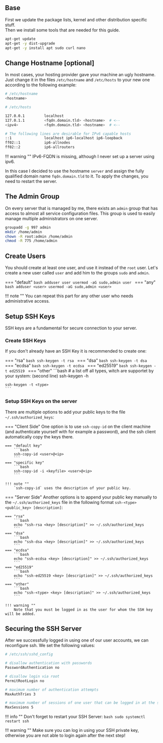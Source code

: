 ## Base
First we update the package lists, kernel and other distribution specific stuff.
<br>
Then we install some tools that are needed for this guide.
```bash
apt-get update
apt-get -y dist-upgrade
apt-get -y install apt sudo curl nano
```

## Change Hostname [optional]
In most cases, your hosting provider gave your machine an ugly hostname.
Just change it in the files `/etc/hostname` and `/etc/hosts` to your new one according to the following example:
```bash
# /etc/hostname
<hostname>
```
```bash
# /etc/hosts

127.0.0.1	      localhost
127.0.1.1	      <fqdn.domain.tld> <hostname>  # <--
<ipv4>            <fqdn.domain.tld> <hostname>  # <--

# The following lines are desirable for IPv6 capable hosts
::1               localhost ip6-localhost ip6-loopback
ff02::1           ip6-allnodes
ff02::2           ip6-allrouters
```

!!! warning ""
    IPv6-FQDN is missing, although I never set up a server using ipv6.

In this case I decided to use the hostname `server` and assign the fully qualified domain name `fqdn.domain.tld` to it.
To apply the changes, you need to restart the server.

## The Admin Group
On every server that is managed by me, there exists an `admin` group that has access to almost all service configuration files.
This group is used to easily manage multiple administrators on one server.
```bash
groupadd -g 997 admin
mkdir /home/admin
chown -R root:admin /home/admin
chmod -R 775 /home/admin
```

## Create Users
You should create at least one user, and use it instead of the `root` user.
Let's create a new user called `user` and add him to the groups `sudo` and `admin`.

=== "default"
    ```bash
    adduser user
    usermod -aG sudo,admin user
    ```
=== "any"
    ```bash
    adduser <user>
    usermod -aG sudo,admin <user>
    ```

!!! note ""
    You can repeat this part for any other user who needs administrative access.

## Setup SSH Keys
SSH keys are a fundamental for secure connection to your server.

### Create SSH Keys
If you don't already have an SSH Key it is recommended to create one:

=== "rsa"
    ```bash
    ssh-keygen -t rsa
    ```
=== "dsa"
    ```bash
    ssh-keygen -t dsa
    ```
=== "ecdsa"
    ```bash
    ssh-keygen -t ecdsa
    ```
=== "ed25519"
    ```bash
    ssh-keygen -t ed25519
    ```
=== "other"
    ```bash
    # a list off all types, witch are supportet by your system: (second line)
    ssh-keygen -h

    ssh-keygen -t <type>
    ```

### Setup SSH Keys on the server
There are multiple options to add your public keys to the file `~/.ssh/authorized_keys`:

=== "Client Side"
    One option is to use `ssh-copy-id` on the client machine (and authenticate yourself with for example a password),
    and the ssh client automatically copy the keys there.

    === "default key"
        ```bash
        ssh-copy-id <user>@<ip>
        ```
    === "specific key"
        ```bash
        ssh-copy-id -i <keyfile> <user>@<ip>
        ```
    
    !!! note ""
        `ssh-copy-id` uses the description of your public key.


=== "Server Side"
    Another options is to append your public key manually to the `~/.ssh/authorized_keys` file in the following format `ssh-<type> <public_key> [description]`:

    === "rsa"
        ```bash
        echo "ssh-rsa <key> [description]" >> ~/.ssh/authorized_keys
        ```
    === "dsa"
        ```bash
        echo "ssh-dsa <key> [description]" >> ~/.ssh/authorized_keys
        ```
    === "ecdsa"
        ```bash
        echo "ssh-ecdsa <key> [description]" >> ~/.ssh/authorized_keys
        ```
    === "ed25519"
        ```bash
        echo "ssh-ed25519 <key> [description]" >> ~/.ssh/authorized_keys
        ```
    === "other"
        ```bash
        echo "ssh-<type> <key> [description]" >> ~/.ssh/authorized_keys
        ```

    !!! warning ""
        Note that you must be logged in as the user for whom the SSH key will be added.

## Securing the SSH Server
After we successfully logged in using one of our user accounts, we can reconfigure ssh.
We set the following values:
```bash
# /etc/ssh/sshd_config

# disallow authentication with passwords
PasswordAuthentication no

# disallow login via root
PermitRootLogin no

# maximum number of authentication attempts
MaxAuthTries 3

# maximum number of sessions of one user that can be logged in at the same time
MaxSessions 5
```

!!! info ""
    Don't forget to restart your SSH Server:
    ```bash
    sudo systemctl restart ssh
    ```

!!! warning ""
    Make sure you can log in using your SSH private key, otherwise you are not able to login again after the next step!

